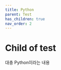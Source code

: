 ```yaml
---
title: Python
parent: Test
has_children: true
nav_order: 2
---
```


# Child of test

대충 Python이라는 내용